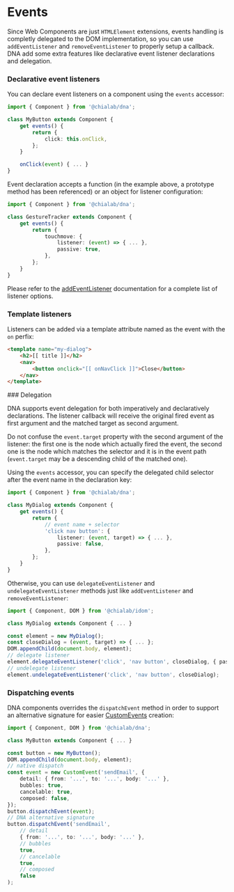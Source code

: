 # Events

Since Web Components are just `HTMLElement` extensions, events handling is completly delegated to the DOM implementation, so you can use `addEventListener` and `removeEventListener` to properly setup a callback. DNA add some extra features like declarative event listener declarations and delegation.

### Declarative event listeners

You can declare event listeners on a component using the `events` accessor:

```ts
import { Component } from '@chialab/dna';

class MyButton extends Component {
    get events() {
        return {
            click: this.onClick,
        };
    }

    onClick(event) { ... }
}
```

Event declaration accepts a function (in the example above, a prototype method has been referenced) or an object for listener configuration:

```ts
import { Component } from '@chialab/dna';

class GestureTracker extends Component {
    get events() {
        return {
            touchmove: {
                listener: (event) => { ... },
                passive: true,
            },
        };
    }
}
```

<aside class="note">

Please refer to the [addEventListener](https://developer.mozilla.org/it/docs/Web/API/Element/addEventListener) documentation for a complete list of listener options.

</aside>

### Template listeners

Listeners can be added via a template attribute named as the event with the `on` perfix:

```html
<template name="my-dialog">
    <h2>[[ title ]]</h2>
    <nav>
        <button onclick="[[ onNavClick ]]">Close</button>
    </nav>
</template>
```

### Delegation

DNA supports event delegation for both imperatively and declaratively declarations. The listener callback will receive the original fired event as first argument and the matched target as second argument.

<aside class="note">

Do not confuse the `event.target` property with the second argument of the listener: the first one is the node which actually fired the event, the second one is the node which matches the selector and it is in the event path (`event.target` may be a descending child of the matched one).

</aside>

Using the `events` accessor, you can specify the delegated child selector after the event name in the declaration key:

```ts
import { Component } from '@chialab/dna';

class MyDialog extends Component {
    get events() {
        return {
            // event name + selector
            'click nav button': {
                listener: (event, target) => { ... },
                passive: false,
            },
        };
    }
}
```

Otherwise, you can use `delegateEventListener` and `undelegateEventListener` methods just like `addEventListener` and `removeEventListener`:

```ts
import { Component, DOM } from '@chialab/idom';

class MyDialog extends Component { ... }

const element = new MyDialog();
const closeDialog = (event, target) => { ... };
DOM.appendChild(document.body, element);
// delegate listener
element.delegateEventListener('click', 'nav button', closeDialog, { passive: false });
// undelegate listener
element.undelegateEventListener('click', 'nav button', closeDialog);
```

### Dispatching events

DNA components overrides the `dispatchEvent` method in order to support an alternative signature for easier [CustomEvents](https://developer.mozilla.org/en-US/docs/Web/Guide/Events/Creating_and_triggering_events) creation:

```ts
import { Component, DOM } from '@chialab/dna';

class MyButton extends Component { ... }

const button = new MyButton();
DOM.appendChild(document.body, element);
// native dispatch
const event = new CustomEvent('sendEmail', {
    detail: { from: '...', to: '...', body: '...' },
    bubbles: true,
    cancelable: true,
    composed: false,
});
button.dispatchEvent(event);
// DNA alternative signature
button.dispatchEvent('sendEmail',
    // detail
    { from: '...', to: '...', body: '...' },
    // bubbles
    true,
    // cancelable
    true,
    // composed
    false
);
```

